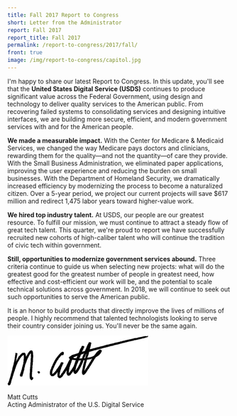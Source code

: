 ```yaml
---
title: Fall 2017 Report to Congress
short: Letter from the Administrator
report: Fall 2017
report_title: Fall 2017
permalink: /report-to-congress/2017/fall/
front: true
image: /img/report-to-congress/capitol.jpg
---
```

I'm happy to share our latest Report to Congress. In this update, you'll see that the **United States Digital Service (USDS)** continues to produce significant value across the Federal Government, using design and technology to deliver quality services to the American public. From recovering failed systems to consolidating services and designing intuitive interfaces, we are building more secure, efficient, and modern government services with and for the American people.

**We made a measurable impact.** With the Center for Medicare & Medicaid Services, we changed the way Medicare pays doctors and clinicians, rewarding them for the quality—and not the quantity—of care they provide. With the Small Business Administration, we eliminated paper applications, improving the user experience and reducing the burden on small businesses. With the Department of Homeland Security, we dramatically increased efficiency by modernizing the process to become a naturalized citizen. Over a 5-year period, we project our current projects will save $617 million and redirect 1,475 labor years toward higher-value work.

**We hired top industry talent.** At USDS, our people are our greatest resource. To fulfill our mission, we must continue to attract a steady flow of great tech talent. This quarter, we're proud to report we have successfully recruited new cohorts of high-caliber talent who will continue the tradition of civic tech within government.

**Still, opportunities to modernize government services abound.** Three criteria continue to guide us when selecting new projects: what will do the greatest good for the greatest number of people in greatest need, how effective and cost-efficient our work will be, and the potential to scale technical solutions across government. In 2018, we will continue to seek out such opportunities to serve the American public.

It is an honor to build products that directly improve the lives of millions of people. I highly recommend that talented technologists looking to serve their country consider joining us. You'll never be the same again.

<img src="/img/report-to-congress/2017/07/sig.png" width="317" height="112" />

Matt Cutts  
Acting Administrator of the U.S. Digital Service
